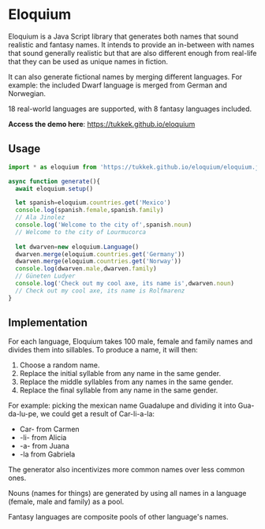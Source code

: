 # Eloquium

Eloquium is a Java Script library that generates both names that sound realistic and fantasy names. It intends to provide an in-between with names that sound generally realistic but that are also different enough from real-life that they can be used as unique names in fiction.

It can also generate fictional names by merging different languages. For example: the included Dwarf language is merged from German and Norwegian.

18 real-world languages are supported, with 8 fantasy languages included.

**Access the demo here**: https://tukkek.github.io/eloquium

## Usage

```js
import * as eloquium from 'https://tukkek.github.io/eloquium/eloquium.js'

async function generate(){
  await eloquium.setup()

  let spanish=eloquium.countries.get('Mexico')
  console.log(spanish.female,spanish.family)
  // Ala Jinolez
  console.log('Welcome to the city of',spanish.noun)
  // Welcome to the city of Lourmucorca
  
  let dwarven=new eloquium.Language()
  dwarven.merge(eloquium.countries.get('Germany'))
  dwarven.merge(eloquium.countries.get('Norway'))
  console.log(dwarven.male,dwarven.family)
  // Güneten Ludyer
  console.log('Check out my cool axe, its name is',dwarven.noun)
  // Check out my cool axe, its name is Rolfmarenz
}
```
## Implementation

For each language, Eloquium takes 100 male, female and family names and divides them into sillables. To produce a name, it will then:

1. Choose a random name.
2. Replace the initial syllable from any name in the same gender.
3. Replace the middle syllables from any names in the same gender.
4. Replace the final syllable from any name in the same gender.

For example: picking the mexican name Guadalupe and dividing it into Gua-da-lu-pe, we could get a result of Car-li-a-la:

* Car- from Carmen
* -li- from Alicia
* -a- from Juana
* -la from Gabriela

The generator also incentivizes more common names over less common ones.

Nouns (names for things) are generated by using all names in a language (female, male and family) as a pool.

Fantasy languages are composite pools of other language's names.
